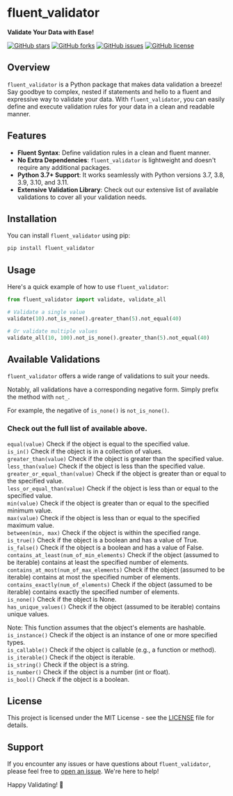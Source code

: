 
# fluent_validator

**Validate Your Data with Ease!**

[![GitHub stars](https://img.shields.io/github/stars/mariotaddeucci/fluent_validator.svg?style=flat-square)](https://github.com/mariotaddeucci/fluent_validator/stargazers)
[![GitHub forks](https://img.shields.io/github/forks/mariotaddeucci/fluent_validator.svg?style=flat-square)](https://github.com/mariotaddeucci/fluent_validator/network)
[![GitHub issues](https://img.shields.io/github/issues/mariotaddeucci/fluent_validator.svg?style=flat-square)](https://github.com/mariotaddeucci/fluent_validator/issues)
[![GitHub license](https://img.shields.io/github/license/mariotaddeucci/fluent_validator.svg?style=flat-square)](https://github.com/mariotaddeucci/fluent_validator/blob/main/LICENSE)

## Overview

`fluent_validator` is a Python package that makes data validation a breeze! Say goodbye to complex, nested if statements and hello to a fluent and expressive way to validate your data. With `fluent_validator`, you can easily define and execute validation rules for your data in a clean and readable manner.

## Features

- **Fluent Syntax**: Define validation rules in a clean and fluent manner.
- **No Extra Dependencies**: `fluent_validator` is lightweight and doesn't require any additional packages.
- **Python 3.7+ Support**: It works seamlessly with Python versions 3.7, 3.8, 3.9, 3.10, and 3.11.
- **Extensive Validation Library**: Check out our extensive list of available validations to cover all your validation needs.

## Installation

You can install `fluent_validator` using pip:

```bash
pip install fluent_validator
````

## Usage

Here's a quick example of how to use `fluent_validator`:

```python
from fluent_validator import validate, validate_all

# Validate a single value
validate(10).not_is_none().greater_than(5).not_equal(40)

# Or validate multiple values
validate_all(10, 100).not_is_none().greater_than(5).not_equal(40)
```

## Available Validations

`fluent_validator` offers a wide range of validations to suit your needs.

Notably, all validations have a corresponding negative form. Simply prefix the method with `not_`.

For example, the negative of `is_none()` is `not_is_none()`.

### Check out the full list of available above.

`equal(value)` Check if the object is equal to the specified value.\
`is_in()` Check if the object is in a collection of values.\
`greater_than(value)` Check if the object is greater than the specified value.\
`less_than(value)` Check if the object is less than the specified value.\
`greater_or_equal_than(value)` Check if the object is greater than or equal to the specified value.\
`less_or_equal_than(value)` Check if the object is less than or equal to the specified value.\
`min(value)` Check if the object is greater than or equal to the specified minimum value.\
`max(value)` Check if the object is less than or equal to the specified maximum value.\
`between(min, max)` Check if the object is within the specified range.\
`is_true()` Check if the object is a boolean and has a value of True.\
`is_false()` Check if the object is a boolean and has a value of False.\
`contains_at_least(num_of_min_elements)` Check if the object (assumed to be iterable) contains at least the specified number of elements.\
`contains_at_most(num_of_max_elements)` Check if the object (assumed to be iterable) contains at most the specified number of elements.\
`contains_exactly(num_of_elements)` Check if the object (assumed to be iterable) contains exactly the specified number of elements.\
`is_none()` Check if the object is None.\
`has_unique_values()` Check if the object (assumed to be iterable) contains unique values.

Note: This function assumes that the object's elements are hashable.\
`is_instance()` Check if the object is an instance of one or more specified types.\
`is_callable()` Check if the object is callable (e.g., a function or method).\
`is_iterable()` Check if the object is iterable.\
`is_string()` Check if the object is a string.\
`is_number()` Check if the object is a number (int or float).\
`is_bool()` Check if the object is a boolean.

## License

This project is licensed under the MIT License - see the [LICENSE](LICENSE) file for details.

## Support

If you encounter any issues or have questions about `fluent_validator`, please feel free to [open an issue](https://github.com/mariotaddeucci/fluent_validator/issues). We're here to help!

Happy Validating! 🚀

